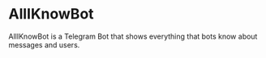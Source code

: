 # AllIKnowBot
AllIKnowBot is a Telegram Bot that shows everything that bots know about messages and users.
